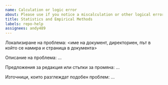 ```yaml
---
name: Calculation or logic error
about: Please use if you notice a miscalculation or other logical error in the documents
title: Statistics and Empirical Methods
labels: repo-help
assignees: andy489
---
```


Локализиране на проблема: <име на документ, директориен, път в който се намира и страница в документа>

Описание на проблема:
...

Предложения за редакция или стъпки за промяна:
...

Източници, които разглеждат подобен проблем:
...
